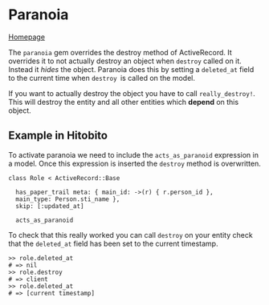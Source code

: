 # Paranoia

[Homepage](https://github.com/rubysherpas/paranoia)

The `paranoia` gem overrides the destroy method of ActiveRecord. It overrides it to not actually destroy an object when
`destroy` called on it. Instead it _hides_ the object. Paranoia does this by setting a `deleted_at` field to the current time
when `destroy `is called on the model.

If you want to actually destroy the object you have to call `really_destroy!`. This will destroy the entity and all other
entities which **depend** on this object.

## Example in Hitobito

To activate paranoia we need to include the `acts_as_paranoid` expression in a model. Once this expression is inserted
the `destroy` method is overwritten.

```
class Role < ActiveRecord::Base

  has_paper_trail meta: { main_id: ->(r) { r.person_id },
  main_type: Person.sti_name },
  skip: [:updated_at]
  
  acts_as_paranoid
```

To check that this really worked you can call `destroy` on your entity check that the
`deleted_at` field has been set to the current timestamp.

```
>> role.deleted_at
# => nil
>> role.destroy
# => client
>> role.deleted_at
# => [current timestamp]
```
